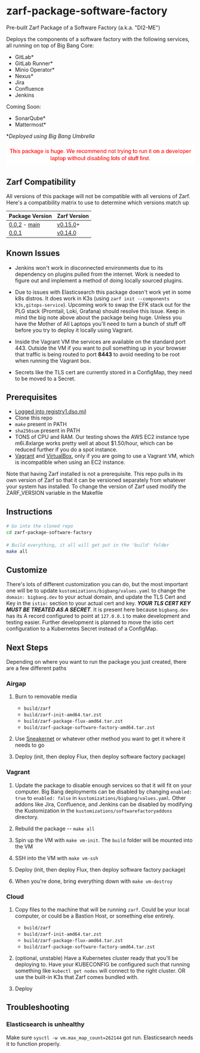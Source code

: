 # zarf-package-software-factory
Pre-built Zarf Package of a Software Factory (a.k.a. "DI2-ME")

Deploys the components of a software factory with the following services, all running on top of Big Bang Core:

- GitLab*
- GitLab Runner*
- Minio Operator*
- Nexus*
- Jira
- Confluence
- Jenkins

Coming Soon:

- SonarQube*
- Mattermost*

**Deployed using Big Bang Umbrella*

![warning](img/warning.png)

## Zarf Compatibility
All versions of this package will not be compatible with all versions of Zarf. Here's a compatibility matrix to use to determine which versions match up

| Package Version                                                                                                                                                                   | Zarf Version                                                             |
| --------------------------------------------------------------------------------------------------------------------------------------------------------------------------------- |--------------------------------------------------------------------------|
| [0.0.2](https://github.com/defenseunicorns/zarf-package-software-factory/releases/tag/0.0.2) - [main](https://github.com/defenseunicorns/zarf-package-software-factory/tree/main) | [v0.15.0](https://github.com/defenseunicorns/zarf/releases/tag/v0.15.0)+ |
| [0.0.1](https://github.com/defenseunicorns/zarf-package-software-factory/releases/tag/0.0.1)                                                                                      | [v0.14.0](https://github.com/defenseunicorns/zarf/releases/tag/v0.14.0)  |

## Known Issues

- Jenkins won't work in disconnected environments due to its dependency on plugins pulled from the internet. Work is needed to figure out and implement a method of doing locally sourced plugins.

- Due to issues with Elasticsearch this package doesn't work yet in some k8s distros. It does work in K3s (using `zarf init --components k3s,gitops-service`). Upcoming work to swap the EFK stack out for the PLG stack (Promtail, Loki, Grafana) should resolve this issue. Keep in mind the big note above about the package being huge. Unless you have the Mother of All Laptops you'll need to turn a bunch of stuff off before you try to deploy it locally using Vagrant.

- Inside the Vagrant VM the services are available on the standard port 443. Outside the VM if you want to pull something up in your browser that traffic is being routed to port **8443** to avoid needing to be root when running the Vagrant box.

- Secrets like the TLS cert are currently stored in a ConfigMap, they need to be moved to a Secret.

## Prerequisites

- [Logged into registry1.dso.mil](https://github.com/defenseunicorns/zarf/blob/master/docs/ironbank.md)
- Clone this repo
- `make` present in PATH
- `sha256sum` present in PATH
- TONS of CPU and RAM. Our testing shows the AWS EC2 instance type m6i.8xlarge works pretty well at about $1.50/hour, which can be reduced further if you do a spot instance.
- [Vagrant](https://www.vagrantup.com/) and [VirtualBox](https://www.virtualbox.org/), only if you are going to use a Vagrant VM, which is incompatible when using an EC2 instance.

Note that having Zarf installed is not a prerequisite. This repo pulls in its own version of Zarf so that it can be versioned separately from whatever your system has installed. To change the version of Zarf used modify the ZARF_VERSION variable in the Makefile

## Instructions

```sh
# Go into the cloned repo
cd zarf-package-software-factory

# Build everything, it all will get put in the 'build' folder
make all
```

## Customize

There's lots of different customization you can do, but the most important one will be to update `kustomizations/bigbang/values.yaml` to change the `domain: bigbang.dev` to your actual domain, and update the TLS Cert and Key in the `istio:` section to your actual cert and key. _**YOUR TLS CERT KEY MUST BE TREATED AS A SECRET**_. It is present here because `bigbang.dev` has its A record configured to point at `127.0.0.1` to make development and testing easier. Further development is planned to move the istio cert configuration to a Kubernetes Secret instead of a ConfigMap.

## Next Steps

Depending on where you want to run the package you just created, there are a few different paths

### Airgap

1. Burn to removable media
    - `build/zarf`
    - `build/zarf-init-amd64.tar.zst`
    - `build/zarf-package-flux-amd64.tar.zst`
    - `build/zarf-package-software-factory-amd64.tar.zst`

1. Use [Sneakernet](https://en.wikipedia.org/wiki/Sneakernet) or whatever other method you want to get it where it needs to go

1. Deploy (init, then deploy Flux, then deploy software factory package)

### Vagrant

1. Update the package to disable enough services so that it will fit on your computer. Big Bang deployments can be disabled by changing `enabled: true` to `enabled: false` in `kustomizations/bigbang/values.yaml`. Other addons like Jira, Confluence, and Jenkins can be disabled by modifying the Kustomization in the `kustomizations/softwarefactoryaddons` directory.

2. Rebuild the package -- `make all`

3. Spin up the VM with `make vm-init`. The `build` folder will be mounted into the VM

4. SSH into the VM with `make vm-ssh`

5. Deploy (init, then deploy Flux, then deploy software factory package)

6. When you're done, bring everything down with `make vm-destroy`

### Cloud

1. Copy files to the machine that will be running `zarf`. Could be your local computer, or could be a Bastion Host, or something else entirely.
   - `build/zarf`
   - `build/zarf-init-amd64.tar.zst`
   - `build/zarf-package-flux-amd64.tar.zst`
   - `build/zarf-package-software-factory-amd64.tar.zst`

1. (optional, unstable) Have a Kubernetes cluster ready that you'll be deploying to. Have your KUBECONFIG be configured such that running something like `kubectl get nodes` will connect to the right cluster. OR use the built-in K3s that Zarf comes bundled with.

1. Deploy

## Troubleshooting

### Elasticsearch is unhealthy

Make sure `sysctl -w vm.max_map_count=262144` got run. Elasticsearch needs it to function properly.
